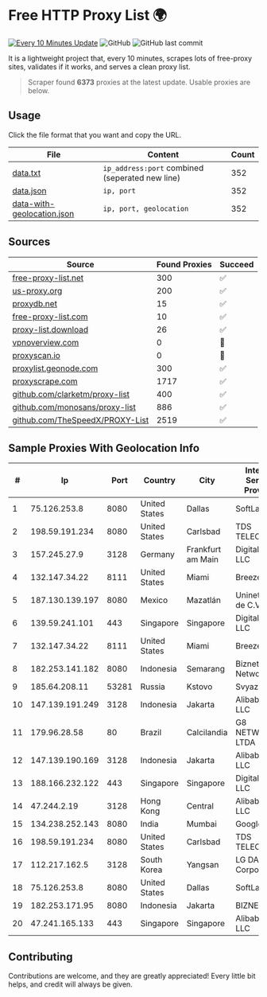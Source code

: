 
# Free HTTP Proxy List 🌍

[![Every 10 Minutes Update](https://github.com/mertguvencli/http-proxy-list/actions/workflows/main.yml/badge.svg?branch=main)](https://github.com/mertguvencli/http-proxy-list/actions/workflows/main.yml)
![GitHub](https://img.shields.io/github/license/mertguvencli/http-proxy-list)
![GitHub last commit](https://img.shields.io/github/last-commit/mertguvencli/http-proxy-list)

It is a lightweight project that, every 10 minutes, scrapes lots of free-proxy sites, validates if it works, and serves a clean proxy list.


> Scraper found **6373** proxies at the latest update. Usable proxies are below.

## Usage

Click the file format that you want and copy the URL.


|File|Content|Count|
|----|-------|-----|
|[data.txt](https://raw.githubusercontent.com/mertguvencli/http-proxy-list/main/proxy-list/data.txt)|`ip_address:port` combined (seperated new line)|352|
|[data.json](https://raw.githubusercontent.com/mertguvencli/http-proxy-list/main/proxy-list/data.json)|`ip, port`|352|
|[data-with-geolocation.json](https://raw.githubusercontent.com/mertguvencli/http-proxy-list/main/proxy-list/data-with-geolocation.json)|`ip, port, geolocation`|352|

## Sources

|Source|Found Proxies|Succeed|
|------|-------------|-------|
|[free-proxy-list.net](https://free-proxy-list.net)|300|✅|
|[us-proxy.org](https://www.us-proxy.org)|200|✅|
|[proxydb.net](http://proxydb.net)|15|✅|
|[free-proxy-list.com](https://free-proxy-list.com/?page=&port=&type%5B%5D=http&type%5B%5D=https&up_time=0&search=Search)|10|✅|
|[proxy-list.download](https://www.proxy-list.download/HTTP)|26|✅|
|[vpnoverview.com](https://vpnoverview.com/privacy/anonymous-browsing/free-proxy-servers)|0|🚫|
|[proxyscan.io](https://www.proxyscan.io)|0|🚫|
|[proxylist.geonode.com](https://proxylist.geonode.com/api/proxy-list?limit=300&page=1&sort_by=lastChecked&sort_type=desc&protocols=http,https)|300|✅|
|[proxyscrape.com](https://api.proxyscrape.com/v2/?request=displayproxies&protocol=http&timeout=10000&country=all&ssl=all&anonymity=all)|1717|✅|
|[github.com/clarketm/proxy-list](https://raw.githubusercontent.com/clarketm/proxy-list/master/proxy-list-raw.txt)|400|✅|
|[github.com/monosans/proxy-list](https://raw.githubusercontent.com/monosans/proxy-list/main/proxies/http.txt)|886|✅|
|[github.com/TheSpeedX/PROXY-List](https://raw.githubusercontent.com/TheSpeedX/PROXY-List/master/http.txt)|2519|✅|


## Sample Proxies With Geolocation Info

|#|Ip|Port|Country|City|Internet Service Provider|
|-|--|----|-------|----|-------------------------|
|1|75.126.253.8|8080|United States|Dallas|SoftLayer|
|2|198.59.191.234|8080|United States|Carlsbad|TDS TELECOM|
|3|157.245.27.9|3128|Germany|Frankfurt am Main|DigitalOcean, LLC|
|4|132.147.34.22|8111|United States|Miami|Breezeline|
|5|187.130.139.197|8080|Mexico|Mazatlán|Uninet S.A. de C.V.|
|6|139.59.241.101|443|Singapore|Singapore|DigitalOcean, LLC|
|7|132.147.34.22|8111|United States|Miami|Breezeline|
|8|182.253.141.182|8080|Indonesia|Semarang|Biznet Networks|
|9|185.64.208.11|53281|Russia|Kstovo|Svyazist LLC|
|10|147.139.191.249|3128|Indonesia|Jakarta|Alibaba.com LLC|
|11|179.96.28.58|80|Brazil|Calcilandia|G8 NETWORKS LTDA|
|12|147.139.190.169|3128|Indonesia|Jakarta|Alibaba.com LLC|
|13|188.166.232.122|443|Singapore|Singapore|DigitalOcean, LLC|
|14|47.244.2.19|3128|Hong Kong|Central|Alibaba.com LLC|
|15|134.238.252.143|8080|India|Mumbai|Google LLC|
|16|198.59.191.234|8080|United States|Carlsbad|TDS TELECOM|
|17|112.217.162.5|3128|South Korea|Yangsan|LG DACOM Corporation|
|18|75.126.253.8|8080|United States|Dallas|SoftLayer|
|19|182.253.171.95|8080|Indonesia|Jakarta|BIZNET|
|20|47.241.165.133|443|Singapore|Singapore|Alibaba.com LLC|



## Contributing

Contributions are welcome, and they are greatly appreciated! Every
little bit helps, and credit will always be given.

